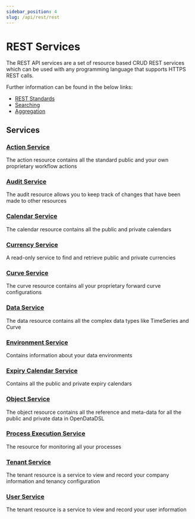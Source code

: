 ```yaml
---
sidebar_position: 4
slug: /api/rest/rest
---
```

REST Services
=========================================

The REST API services are a set of resource based CRUD REST services which can be used with any programming language that supports HTTPS REST calls.

Further information can be found in the below links:
* [REST Standards](./standards)
* [Searching](./searching)
* [Aggregation](./aggregation)

## Services

### [Action Service](./service/Action)
The action resource contains all the standard public and your own proprietary workflow actions

### [Audit Service](./Service/Audit)
The audit resource allows you to keep track of changes that have been made to other resources

### [Calendar Service](./Service/Calendar)
The calendar resource contains all the public and private calendars

### [Currency Service](./Service/Currency)
A read-only service to find and retrieve public and private currencies

### [Curve Service](./Service/Curve)
The curve resource contains all your proprietary forward curve configurations

### [Data Service](./Service/Data)
The data resource contains all the complex data types like TimeSeries and Curve

### [Environment Service](./Service/Environment)
Contains information about your data environments

### [Expiry Calendar Service](./Service/expiry)
Contains all the public and private expiry calendars

### [Object Service](./Service/Object)
The object resource contains all the reference and meta-data for all the public and private data in OpenDataDSL

### [Process Execution Service](./Service/Process-Execution)
The resource for monitoring all your processes

### [Tenant Service](./Service/Tenant)
The tenant resource is a service to view and record your company information and tenancy configuration

### [User Service](./Service/User)
The tenant resource is a service to view and record your user information
